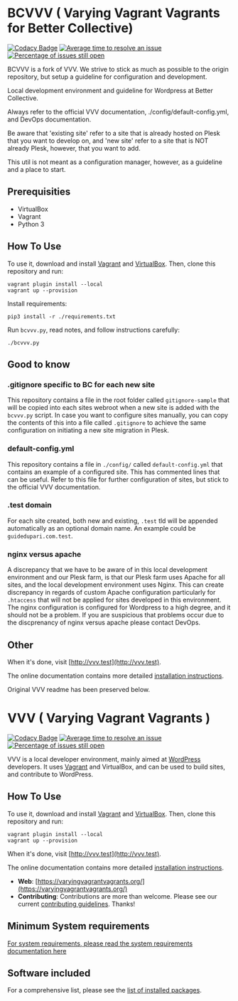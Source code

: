 # BCVVV ( Varying Vagrant Vagrants for Better Collective)

[![Codacy Badge](https://api.codacy.com/project/badge/Grade/206b06167aaf48aab24422cd417e8afa)](https://www.codacy.com/gh/Varying-Vagrant-Vagrants/VVV?utm_source=github.com&amp;utm_medium=referral&amp;utm_content=Varying-Vagrant-Vagrants/VVV&amp;utm_campaign=Badge_Grade) [![Average time to resolve an issue](http://isitmaintained.com/badge/resolution/varying-vagrant-vagrants/vvv.svg)](http://isitmaintained.com/project/varying-vagrant-vagrants/vvv "Average time to resolve an issue") [![Percentage of issues still open](http://isitmaintained.com/badge/open/varying-vagrant-vagrants/vvv.svg)](http://isitmaintained.com/project/varying-vagrant-vagrants/vvv "Percentage of issues still open")

BCVVV is a fork of VVV. We strive to stick as much as possible to the origin repository, but setup a guideline for configuration and development.

Local development environment and guideline for Wordpress at Better Collective.

Always refer to the official VVV documentation, ./config/default-config.yml, and DevOps documentation.

Be aware that 'existing site' refer to a site that is already hosted on Plesk that you want to develop on, and 'new site' refer to a site that is NOT already Plesk, however, that you want to add.

This util is not meant as a configuration manager, however, as a guideline and a place to start.

## Prerequisities

- VirtualBox
- Vagrant
- Python 3

## How To Use

To use it, download and install [Vagrant](https://www.vagrantup.com) and [VirtualBox](https://www.virtualbox.org/). Then, clone this repository and run:

```shell
vagrant plugin install --local
vagrant up --provision
```

Install requirements:
```shell
pip3 install -r ./requirements.txt
```

Run `bcvvv.py`, read notes, and follow instructions carefully:
```shell
./bcvvv.py
```

## Good to know

### .gitignore specific to BC for each new site

This repository contains a file in the root folder called `gitignore-sample` that will be copied into each sites webroot when a new site is added with the `bcvvv.py` script. In case you want to configure sites manually, you can copy the contents of this into a file called `.gitignore` to achieve the same configuration on initiating a new site migration in Plesk. 

### default-config.yml

This repository contains a file in `./config/` called `default-config.yml` that contains an example of a configured site. This has commented lines that can be useful. Refer to this file for further configuration of sites, but stick to the official VVV documentation. 

### .test domain

For each site created, both new and existing, `.test` tld will be appended automatically as an optional domain name. An example could be `guidedupari.com.test`.

### nginx versus apache

A discrepancy that we have to be aware of in this local development environment and our Plesk farm, is that our Plesk farm uses Apache for all sites, and the local development environment uses Nginx. This can create discrepancy in regards of custom Apache configuration particularly for `.htaccess` that will not be applied for sites developed in this environment. The nginx configuration is configured for Wordpress to a high degree, and it should not be a problem. If you are suspicious that problems occur due to the discprenancy of nginx versus apache please contact DevOps.

## Other

When it's done, visit [http://vvv.test](http://vvv.test).

The online documentation contains more detailed [installation instructions](https://varyingvagrantvagrants.org/docs/en-US/installation/).

Original VVV readme has been preserved below.

# VVV ( Varying Vagrant Vagrants )

[![Codacy Badge](https://api.codacy.com/project/badge/Grade/206b06167aaf48aab24422cd417e8afa)](https://www.codacy.com/gh/Varying-Vagrant-Vagrants/VVV?utm_source=github.com&amp;utm_medium=referral&amp;utm_content=Varying-Vagrant-Vagrants/VVV&amp;utm_campaign=Badge_Grade) [![Average time to resolve an issue](http://isitmaintained.com/badge/resolution/varying-vagrant-vagrants/vvv.svg)](http://isitmaintained.com/project/varying-vagrant-vagrants/vvv "Average time to resolve an issue") [![Percentage of issues still open](http://isitmaintained.com/badge/open/varying-vagrant-vagrants/vvv.svg)](http://isitmaintained.com/project/varying-vagrant-vagrants/vvv "Percentage of issues still open")

VVV is a local developer environment, mainly aimed at [WordPress](https://wordpress.org) developers. It uses [Vagrant](https://www.vagrantup.com) and VirtualBox, and can be used to build sites, and contribute to WordPress.

## How To Use

To use it, download and install [Vagrant](https://www.vagrantup.com) and [VirtualBox](https://www.virtualbox.org/). Then, clone this repository and run:

```shell
vagrant plugin install --local
vagrant up --provision
```

When it's done, visit [http://vvv.test](http://vvv.test).

The online documentation contains more detailed [installation instructions](https://varyingvagrantvagrants.org/docs/en-US/installation/).

* **Web**: [https://varyingvagrantvagrants.org/](https://varyingvagrantvagrants.org/)
* **Contributing**: Contributions are more than welcome. Please see our current [contributing guidelines](https://varyingvagrantvagrants.org/docs/en-US/contributing/). Thanks!

## Minimum System requirements

[For system requirements, please read the system requirements documentation here](https://varyingvagrantvagrants.org/docs/en-US/installation/software-requirements/)

## Software included

For a comprehensive list, please see the [list of installed packages](https://varyingvagrantvagrants.org/docs/en-US/installed-packages/).

